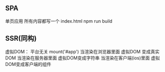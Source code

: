 ## SPA

单页应用
所有内容都写一个 index.html
npm run build


## SSR(同构)

虚拟DOM：
平台无关
mount('#app') 当渲染在浏览器里面 虚拟DOM 变成真实DOM
当渲染在服务器里面 虚拟DOM变成字符串
当渲染在客户端(ios)里面 虚拟DOM变成客户端的组件